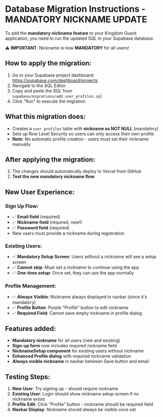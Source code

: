 # Database Migration Instructions - MANDATORY NICKNAME UPDATE

To add the **mandatory nickname feature** to your Kingdom Guard application, you need to run the updated SQL in your Supabase database.

⚠️ **IMPORTANT**: Nickname is now **MANDATORY** for all users!

## How to apply the migration:

1. Go to your Supabase project dashboard: https://supabase.com/dashboard/projects
2. Navigate to the SQL Editor
3. Copy and paste the SQL from `supabase/migrations/add_user_profiles.sql`
4. Click "Run" to execute the migration

## What this migration does:

- Creates a `user_profiles` table with **nickname as NOT NULL** (mandatory)
- Sets up Row Level Security so users can only access their own profile
- **Note**: No automatic profile creation - users must set their nickname manually

## After applying the migration:

1. The changes should automatically deploy to Vercel from GitHub
2. **Test the new mandatory nickname flow**

## New User Experience:

### **Sign Up Flow:**
- ✅ **Email field** (required)
- ✅ **Nickname field** (required, new!)
- ✅ **Password field** (required)
- New users must provide a nickname during registration

### **Existing Users:**
- ✅ **Mandatory Setup Screen**: Users without a nickname will see a setup screen
- ✅ **Cannot skip**: Must set a nickname to continue using the app
- ✅ **One-time setup**: Once set, they can use the app normally

### **Profile Management:**
- ✅ **Always Visible**: Nickname always displayed in navbar (since it's mandatory)
- ✅ **Profile Button**: Purple "Profile" button to edit nickname
- ✅ **Required Field**: Cannot save empty nickname in profile dialog

## Features added:

- **Mandatory nickname** for all users (new and existing)
- **Sign-up form** now includes required nickname field
- **NicknameSetup component** for existing users without nickname
- **Enhanced Profile dialog** with required nickname validation
- **Always visible nickname** in navbar between Save button and email

## Testing Steps:

1. **New User**: Try signing up - should require nickname
2. **Existing User**: Login should show nickname setup screen if no nickname exists
3. **Profile Edit**: Click "Profile" button - nickname should be required field
4. **Navbar Display**: Nickname should always be visible once set
